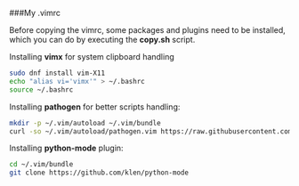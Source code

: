 ###My .vimrc

Before copying the vimrc, some packages and plugins need to be installed, which you can do by executing the **copy.sh** script.

Installing **vimx** for system clipboard handling
```bash
sudo dnf install vim-X11
echo "alias vi='vimx'" > ~/.bashrc
source ~/.bashrc
```

Installing **pathogen** for better scripts handling:
```bash
mkdir -p ~/.vim/autoload ~/.vim/bundle
curl -so ~/.vim/autoload/pathogen.vim https://raw.githubusercontent.com/tpope/vim-pathogen/master/autoload/pathogen.vim
```

Installing **python-mode** plugin:
```bash
cd ~/.vim/bundle
git clone https://github.com/klen/python-mode
```
